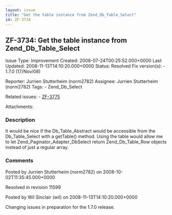 ```yaml
---
layout: issue
title: "Get the table instance from Zend_Db_Table_Select"
id: ZF-3734
---
```


ZF-3734: Get the table instance from Zend\_Db\_Table\_Select
------------------------------------------------------------

 Issue Type: Improvement Created: 2008-07-24T00:25:52.000+0000 Last Updated: 2008-11-13T14:10:20.000+0000 Status: Resolved Fix version(s): - 1.7.0 (17/Nov/08)
 
 Reporter:  Jurrien Stutterheim (norm2782)  Assignee:  Jurrien Stutterheim (norm2782)  Tags: - Zend\_Db\_Select
 
 Related issues: - [ZF-3775](/issues/browse/ZF-3775)
 
 Attachments: 
### Description

It would be nice if the Db\_Table\_Abstract would be accessible from the Db\_Table\_Select with a getTable() method. Using the table would allow me to let Zend\_Paginator\_Adapter\_DbSelect return Zend\_Db\_Table\_Row objects instead of just a regular array.

 

 

### Comments

Posted by Jurrien Stutterheim (norm2782) on 2008-10-02T11:35:45.000+0000

Resolved in revision 11599

 

 

Posted by Wil Sinclair (wil) on 2008-11-13T14:10:20.000+0000

Changing issues in preparation for the 1.7.0 release.

 

 